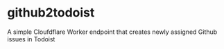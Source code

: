 # github2todoist
A simple Cloufdflare Worker endpoint that creates newly assigned Github issues in Todoist
